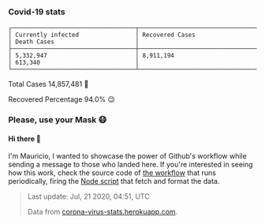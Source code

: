 
### Covid-19 stats

```
┌───────────────────────────────────┬───────────────────────────────────┬───────────────────────────────────┐
│ Currently infected                │ Recovered Cases                   │ Death Cases                       │
├───────────────────────────────────┼───────────────────────────────────┼───────────────────────────────────┤
│ 5,332,947                         │ 8,911,194                         │ 613,340                           │
└───────────────────────────────────┴───────────────────────────────────┴───────────────────────────────────┘
```

Total Cases 14,857,481 🦠

Recovered Percentage 94.0% 😌

### Please, use your Mask 😷

#### Hi there 👋
I'm Mauricio, I wanted to showcase the power of Github's workflow while sending a message to those who landed here.
If you're interested in seeing how this work, check the source code of [the workflow](https://github.com/mdottavio/mdottavio/blob/master/.github/workflows/updateReadme.yml) that runs periodically, firing
the [Node script](https://github.com/mdottavio/mdottavio/tree/covidstats) that fetch and format the data.

> Last update: Jul, 21 2020, 04:51, UTC
>
> Data from [corona-virus-stats.herokuapp.com](https://corona-virus-stats.herokuapp.com/api/v1/cases/general-stats).
